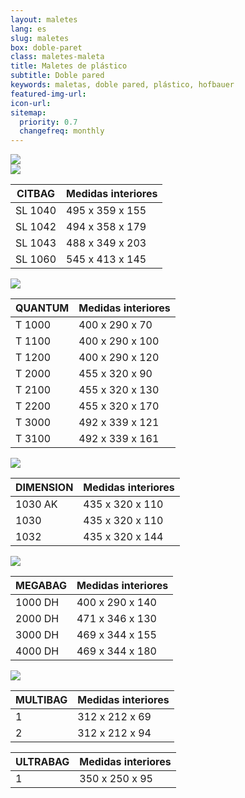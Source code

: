 ```yaml
---
layout: maletes
lang: es
slug: maletes
box: doble-paret
class: maletes-maleta
title: Maletes de plástico
subtitle: Doble pared
keywords: maletas, doble pared, plástico, hofbauer
featured-img-url:
icon-url: 
sitemap:
  priority: 0.7
  changefreq: monthly
--- 
```


<p class="text-center"><img src="{{ site.base_url }}/assets/img/01-thumbnail-box-fort-maletes-plastic-injeccio-logo-hofbauer.jpg"><br/><img src="{{ site.base_url }}/assets/img/01-thumbnail-box-fort-maletes-plastic-doble-paret-hofbauer-citbag.jpg"></p>

CITBAG|Medidas interiores
--- | ---
SL 1040|495 x 359 x 155
SL 1042|494 x 358 x 179
SL 1043|488 x 349 x 203
SL 1060|545 x 413 x 145

<p class="text-center"><img src="{{ site.base_url }}/assets/img/01-thumbnail-box-fort-maletes-plastic-doble-paret-hofbauer-quantum.jpg"></p>

QUANTUM|Medidas interiores
--- | ---
T 1000|400 x 290 x 70
T 1100|400 x 290 x 100
T 1200|400 x 290 x 120
T 2000|455 x 320 x 90
T 2100|455 x 320 x 130
T 2200|455 x 320 x 170
T 3000|492 x 339 x 121
T 3100|492 x 339 x 161

<p class="text-center"><img src="{{ site.base_url }}/assets/img/01-thumbnail-box-fort-maletes-plastic-doble-paret-hofbauer-1030-ak.jpg"></p>

DIMENSION|Medidas interiores
--- | --- 
1030 AK|435 x 320 x 110
1030|435 x 320 x 110
1032|435 x 320 x 144

<p class="text-center"><img src="{{ site.base_url }}/assets/img/01-thumbnail-box-fort-maletes-plastic-doble-paret-hofbauer-1000-dh.jpg"></p>

MEGABAG|Medidas interiores
--- | ---
1000 DH|400 x 290 x 140
2000 DH|471 x 346 x 130
3000 DH|469 x 344 x 155
4000 DH|469 x 344 x 180 

<p class="text-center"><img src="{{ site.base_url }}/assets/img/01-thumbnail-box-fort-maletes-plastic-doble-paret-hofbauer-ultrabag-multibag.jpg"></p>

MULTIBAG|Medidas interiores
--- | --- 
1|312 x 212 x 69
2|312 x 212 x 94

ULTRABAG|Medidas interiores
--- | ---
1|350 x 250 x 95